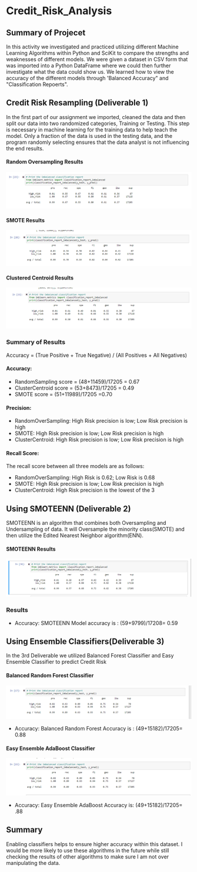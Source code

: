 # Credit_Risk_Analysis

## Summary of Projecet

In this activity we investigated and practiced utilizing different Machine Learning Algorithms within Python and SciKit to compare the strengths and weaknesses of different models. We were given a dataset in CSV form that was imported into a Python DataFrame where we could then further investigate what the data could show us. We learned how to view the accuracy of the different models through 'Balanced Accuracy" and "Classification Repoerts".

## Credit Risk Resampling (Deliverable 1)

In the first part of our assignment we imported, cleaned the data and then split our data into two randomized categories, Training or Testing. This step is necessary in machine learning for the training data to help teach the model. Only a fraction of the data is used in the testing data, and the program randomly selecting ensures that the data analyst is not influencing the end results.

#### Random Oversampling Results

![Naive_Oversampling](https://github.com/MXV0921/Credit_Risk_Analysis/blob/main/Images/Naive_Random_Oversampling.png)

#### SMOTE Results

![SMOTE](https://github.com/MXV0921/Credit_Risk_Analysis/blob/main/Images/SMOTE_Oversampling.png)

#### Clustered Centroid Results

![Clustered_Centroid](https://github.com/MXV0921/Credit_Risk_Analysis/blob/main/Images/Clustered_Centroids.png)

### Summary of Results

Accuracy = (True Positive + True Negative) / (All Positives + All Negatives)

#### Accuracy:

- RandomSampling score = (48+11459)/17205 = 0.67
- ClusterCentroid score = (53+8473)/17205 = 0.49
- SMOTE score = (51+11989)/17205 =0.70

#### Precision:

- RandomOverSampling: High Risk precision is low; Low Risk precision is high
- SMOTE: High Risk precision is low; Low Risk precision is high
- ClusterCentroid: High Risk precision is low; Low Risk precision is high

#### Recall Score:

The recall score between all three models are as follows:

- RandomOverSampling: High Risk is 0.62; Low Risk is 0.68
- SMOTE: High Risk precision is low; Low Risk precision is high
- ClusterCentroid: High Risk precision is the lowest of the 3

## Using SMOTEENN (Deliverable 2)

SMOTEENN is an algorithm that combines both Oversampling and Undersampling of data. It will Oversample the minority class(SMOTE) and then utilize the Edited Nearest Neighbor algorithm(ENN).

#### SMOTEENN Results

![SMOTEENN](https://github.com/MXV0921/Credit_Risk_Analysis/blob/main/Images/SMOTEEN_Sampling.png)

### Results

- Accuracy: SMOTEENN Model accuracy is : (59+9799)/17208= 0.59

## Using Ensemble Classifiers(Deliverable 3)

In the 3rd Deliverable we utilized Balanced Forest Classifier and Easy Ensemble Classifier to predict Credit Risk

#### Balanced Random Forest Classifier

![BalancedRandomForest](https://github.com/MXV0921/Credit_Risk_Analysis/blob/main/Images/Balanced_Random_Forest.png)

- Accuracy: Balanced Random Forest Accuracy is : (49+15182)/17205= 0.88

#### Easy Ensemble AdaBoost Classifier

![EasyEnsemble](https://github.com/MXV0921/Credit_Risk_Analysis/blob/main/Images/Easy_Ensemble_AdaBoost.png)

- Accuracy: Easy Ensemble AdaBoost Accuracy is: (49+15182)/17205= .88

## Summary

Enabling classifiers helps to ensure higher accuracy within this dataset. I would be more likely to use these algorithms in the future while still checking the results of other algorithms to make sure I am not over manipulating the data.
